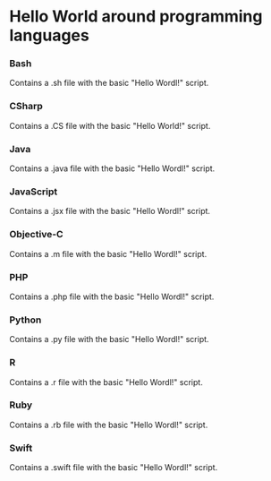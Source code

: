 # Hello World around programming languages
### Bash
Contains a .sh file with the basic "Hello Wordl!" script.
### CSharp
Contains a .CS file with the basic "Hello World!" script.
### Java
Contains a .java file with the basic "Hello Wordl!" script.
### JavaScript
Contains a .jsx file with the basic "Hello Wordl!" script.
### Objective-C
Contains a .m file with the basic "Hello Wordl!" script.
### PHP
Contains a .php file with the basic "Hello Wordl!" script.
### Python
Contains a .py file with the basic "Hello Wordl!" script.
### R
Contains a .r file with the basic "Hello Wordl!" script.
### Ruby
Contains a .rb file with the basic "Hello Wordl!" script.
### Swift
Contains a .swift file with the basic "Hello Wordl!" script.